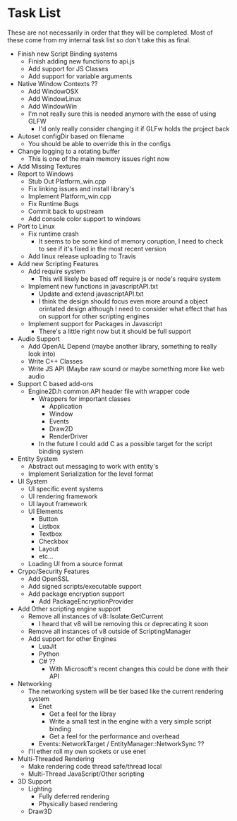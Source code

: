 # Task List

These are not necessarily in order that they will be completed.
Most of these come from my internal task list so don't take this as final.

- Finish new Script Binding systems
	- Finish adding new functions to api.js
	- Add support for JS Classes
	- Add support for variable arguments
- Native Window Contexts ??
	- Add WindowOSX
	- Add WindowLinux
	- Add WindowWin
	- I'm not really sure this is needed anymore with the ease of using GLFW
		- I'd only really consider changing it if GLFw holds the project back
- Autoset configDir based on filename
	- You should be able to override this in the configs
- Change logging to a rotating buffer
	- This is one of the main memory issues right now
- Add Missing Textures
- Report to Windows
	- Stub Out Platform_win.cpp
	- Fix linking issues and install library's
	- Implement Platform_win.cpp
	- Fix Runtime Bugs
	- Commit back to upstream
	- Add console color support to windows
- Port to Linux
	- Fix runtime crash
		- It seems to be some kind of memory coruption, I need to check to see if it's fixed in the most recent version
	- Add linux release uploading to Travis
- Add new Scripting Features
	- Add require system
		- This will likely be based off require js or node's require system
	- Implement new functions in javascriptAPI.txt
		- Update and extend javascriptAPI.txt
		- I think the design should focus even more around a object orintated design although I need to consider what effect
			that has on support for other scripting engines
	- Implement support for Packages in Javascript
		- There's a little right now but it should be full support
- Audio Support
	- Add OpenAL Depend (maybe another library, something to really look into)
	- Write C++ Classes
	- Write JS API (Maybe raw sound or maybe something more like web audio
- Support C based add-ons
	- Engine2D.h common API header file with wrapper code
		- Wrappers for important classes
			- Application
			- Window
			- Events
			- Draw2D
			- RenderDriver
		- In the future I could add C as a possible target for the script binding system
- Entity System
	- Abstract out messaging to work with entity's
	- Implement Serialization for the level format
- UI System
	- UI specific event systems
	- UI rendering framework
	- UI layout framework
	- UI Elements
		+ Button
		+ Listbox
		+ Textbox
		+ Checkbox
		+ Layout
		+ etc...
	- Loading UI from a source format
- Crypo/Security Features
	- Add OpenSSL
	- Add signed scripts/executable support
	- Add package encryption support
		- Add PackageEncryptionProvider
- Add Other scripting engine support
	- Remove all instances of v8::Isolate:GetCurrent
		- I heard that v8 will be removing this or deprecating it soon
	- Remove all instances of v8 outside of ScriptingManager
	- Add support for other Engines
		- LuaJit
		- Python
		- C# ??
			- With Microsoft's recent changes this could be done with their API
- Networking
	- The networking system will be tier based like the current rendering system
		- Enet
			- Get a feel for the libray
			- Write a small test in the engine with a very simple script binding
			- Get a feel for the performance and overhead
		- Events::NetworkTarget / EntityManager::NetworkSync ??
	- I'll ether roll my own sockets or use enet
- Multi-Threaded Rendering
	- Make rendering code thread safe/thread local
	- Multi-Thread JavaScript/Other scripting
- 3D Support
	- Lighting
		- Fully deferred rendering
		- Physically based rendering
	- Draw3D
